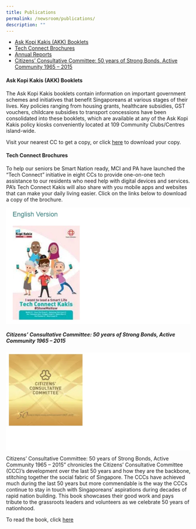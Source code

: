 ```yaml
---
title: Publications
permalink: /newsroom/publications/
description: ""
---
```

* <a href="#Ask_Kopi_Kakis">Ask Kopi Kakis (AKK) Booklets</a>
* <a href="#Tech_Connect_Brochures">Tech Connect Brochures</a>
* [Annual Reports](/about-us/annual-reports)
* <a href="#Citizen_Con_Comm">Citizens’ Consultative Committee: 50 years of Strong Bonds, Active Community 1965 – 2015</a>
 
<a id="Ask_Kopi_Kakis"></a>
#### Ask Kopi Kakis (AKK) Booklets

The Ask Kopi Kakis booklets contain information on important government schemes and initiatives that benefit Singaporeans at various stages of their lives. Key policies ranging from housing grants, healthcare subsidies, GST vouchers, childcare subsidies to transport concessions have been consolidated into these booklets, which are available at any of the Ask Kopi Kakis policy kiosks conveniently located at 109 Community Clubs/Centres island-wide.

Visit your nearest CC to get a copy, or click [here](/engage/connect-with-government/ask-kopi-kakis) to download your copy.

<a id="Tech_Connect_Brochures"></a>
#### Tech Connect Brochures 

To help our seniors be Smart Nation ready, MCI and PA have launched the “Tech Connect” initiative in eight CCs to provide one-on-one tech assistance to our residents who need help with digital devices and services.  PA’s Tech Connect Kakis will also share with you mobile apps and websites that can make your daily living easier. Click on the links below to download a copy of the brochure.

<img style="width:600px" align="center" src="/images/NewsRoom/Publications/Cover1.jpg"><br>

<a id="Citizen_Con_Comm"></a>
##### Citizens’ Consultative Committee: 50 years of Strong Bonds, Active Community 1965 – 2015
<img style="width:600px" align="center" src="/images/NewsRoom/Publications/Cover2.jpg">

Citizens’ Consultative Committee: 50 years of Strong Bonds, Active Community 1965 – 2015” chronicles the Citizens’ Consultative Committee (CCC)’s development over the last 50 years and how they are the backbone, stitching together the social fabric of Singapore. The CCCs have achieved much during the last 50 years but more commendable is the way the CCCs continue to stay in touch with Singaporeans’ aspirations during decades of rapid nation building. This book showcases their good work and pays tribute to the grassroots leaders and volunteers as we celebrate 50 years of nationhood.

To read the book, click [here](https://en.calameo.com/read/0045413478a6be90340a5)